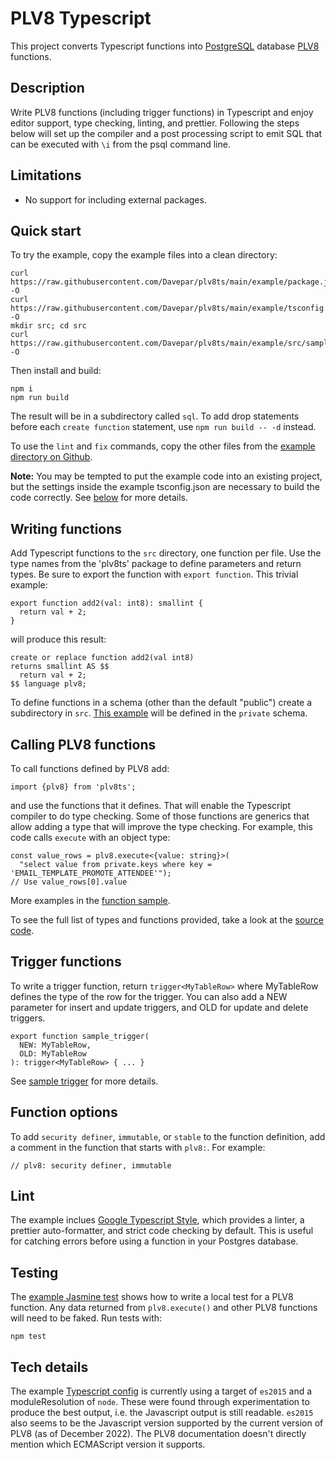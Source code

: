 # PLV8 Typescript

This project converts Typescript functions into
[PostgreSQL](https://www.postgresql.org/) database
[PLV8](https://plv8.github.io/) functions.

## Description

Write PLV8 functions (including trigger functions) in Typescript and enjoy
editor support, type checking, linting, and prettier. Following the steps below
will set up the compiler and a post processing script to emit SQL that can be
executed with `\i` from the psql command line.

## Limitations

* No support for including external packages.

## Quick start

To try the example, copy the example files into a clean directory:

    curl  https://raw.githubusercontent.com/Davepar/plv8ts/main/example/package.json -O
    curl  https://raw.githubusercontent.com/Davepar/plv8ts/main/example/tsconfig.json -O
    mkdir src; cd src
    curl https://raw.githubusercontent.com/Davepar/plv8ts/main/example/src/sample_function.ts -O

Then install and build:

    npm i
    npm run build

The result will be in a subdirectory called `sql`. To add drop statements before
each `create function` statement, use `npm run build -- -d` instead.

To use the `lint` and `fix` commands, copy the other files from the [example
directory on Github](https://github.com/Davepar/plv8ts/tree/main/example).

**Note:** You may be tempted to put the example code into an existing project,
but the settings inside the example tsconfig.json are necessary to build the
code correctly. See [below](#tech-details) for more details.

## Writing functions

Add Typescript functions to the `src` directory, one function per file. Use the
type names from the 'plv8ts' package to define parameters and return types. Be
sure to export the function with `export function`. This trivial example:

    export function add2(val: int8): smallint {
      return val + 2;
    }

will produce this result:

    create or replace function add2(val int8)
    returns smallint AS $$
      return val + 2;
    $$ language plv8;

To define functions in a schema (other than the default "public") create a
subdirectory in `src`. [This example](example/src/private/sample_send_email.ts)
will be defined in the `private` schema.

## Calling PLV8 functions

To call functions defined by PLV8 add:

    import {plv8} from 'plv8ts';

and use the functions that it defines. That will enable the Typescript compiler
to do type checking. Some of those functions are generics that allow adding a
type that will improve the type checking. For example, this code calls
`execute` with an object type:

    const value_rows = plv8.execute<{value: string}>(
      "select value from private.keys where key = 'EMAIL_TEMPLATE_PROMOTE_ATTENDEE'");
    // Use value_rows[0].value

More examples in the [function sample](example/src/sample_function.ts).

To see the full list of types and functions provided, take a look at the
[source code](src/plv8.ts).

## Trigger functions

To write a trigger function, return `trigger<MyTableRow>` where MyTableRow
defines the type of the row for the trigger. You can also add a NEW parameter
for insert and update triggers, and OLD for update and delete triggers.

    export function sample_trigger(
      NEW: MyTableRow,
      OLD: MyTableRow
    ): trigger<MyTableRow> { ... }

See [sample trigger](example/src/sample_trigger.ts) for more details.

## Function options

To add `security definer`, `immutable`, or `stable` to the function definition,
add a comment in the function that starts with `plv8:`. For example:

    // plv8: security definer, immutable

## Lint

The example inclues
[Google Typescript Style](https://www.npmjs.com/package/gts),
which provides a linter, a prettier auto-formatter, and strict code checking by
default. This is useful for catching errors before using a function in your
Postgres database.

## Testing

The [example Jasmine test](example/src/spec/sample_function.spec.ts) shows how
to write a local test for a PLV8 function. Any data returned from
`plv8.execute()` and other PLV8 functions will need to be faked. Run tests
with:

    npm test

## Tech details

The example [Typescript config](example/tsconfig.json) is currently using a
target of `es2015` and a moduleResolution of `node`. These were found through
experimentation to produce the best output, i.e. the Javascript output is still
readable. `es2015` also seems to be the Javascript version supported by the
current version of PLV8 (as of December 2022). The PLV8 documentation doesn't
directly mention which ECMAScript version it supports.
